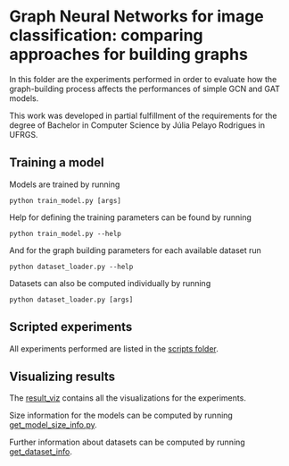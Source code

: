 # Graph Neural Networks for image classification: comparing approaches for building graphs

In this folder are the experiments performed in order to evaluate how the graph-building process affects the performances of simple GCN and GAT models.

This work was developed in partial fulfillment of the requirements for the degree of Bachelor in Computer Science by Júlia Pelayo Rodrigues in UFRGS.

## Training a model 

Models are trained by running 

```
python train_model.py [args]
```

Help for defining the training parameters can be found by running 

```
python train_model.py --help
```

And for the graph building parameters for each available dataset run 
```
python dataset_loader.py --help
```

Datasets can also be computed individually by running 
```
python dataset_loader.py [args]
```

## Scripted experiments 

All experiments performed are listed in the [scripts folder](./scripts). 

## Visualizing results 

The [result_viz](./result_viz.ipynb) contains all the visualizations for the experiments. 

Size information for the models can be computed by running [get_model_size_info.py](./get-model-size-info.py).

Further information about datasets can be computed by running [get_dataset_info](./get_dataset_info.py).
